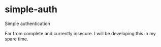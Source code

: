 simple-auth
===========

Simple authentication 

Far from complete and currently insecure. I will be developing this in my spare time.
